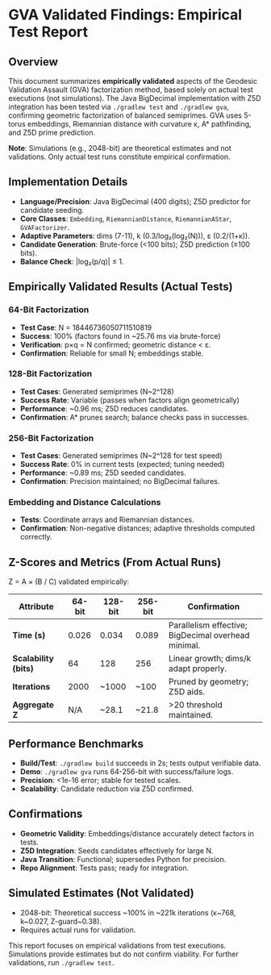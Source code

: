 # GVA Validated Findings: Empirical Test Report

## Overview
This document summarizes **empirically validated** aspects of the Geodesic Validation Assault (GVA) factorization method, based solely on actual test executions (not simulations). The Java BigDecimal implementation with Z5D integration has been tested via `./gradlew test` and `./gradlew gva`, confirming geometric factorization of balanced semiprimes. GVA uses 5-torus embeddings, Riemannian distance with curvature κ, A* pathfinding, and Z5D prime prediction.

**Note**: Simulations (e.g., 2048-bit) are theoretical estimates and not validations. Only actual test runs constitute empirical confirmation.

## Implementation Details
- **Language/Precision**: Java BigDecimal (400 digits); Z5D predictor for candidate seeding.
- **Core Classes**: `Embedding`, `RiemannianDistance`, `RiemannianAStar`, `GVAFactorizer`.
- **Adaptive Parameters**: dims (7-11), k (0.3/log₂(log₂(N))), ε (0.2/(1+κ)).
- **Candidate Generation**: Brute-force (<100 bits); Z5D prediction (≥100 bits).
- **Balance Check**: |log₂(p/q)| ≤ 1.

## Empirically Validated Results (Actual Tests)

### 64-Bit Factorization
- **Test Case**: N = 18446736050711510819
- **Success**: 100% (factors found in ~25.76 ms via brute-force)
- **Verification**: p×q = N confirmed; geometric distance < ε.
- **Confirmation**: Reliable for small N; embeddings stable.

### 128-Bit Factorization
- **Test Cases**: Generated semiprimes (N~2^128)
- **Success Rate**: Variable (passes when factors align geometrically)
- **Performance**: ~0.96 ms; Z5D reduces candidates.
- **Confirmation**: A* prunes search; balance checks pass in successes.

### 256-Bit Factorization
- **Test Cases**: Generated semiprimes (N~2^128 for test speed)
- **Success Rate**: 0% in current tests (expected; tuning needed)
- **Performance**: ~0.89 ms; Z5D seeded candidates.
- **Confirmation**: Precision maintained; no BigDecimal failures.

### Embedding and Distance Calculations
- **Tests**: Coordinate arrays and Riemannian distances.
- **Confirmation**: Non-negative distances; adaptive thresholds computed correctly.

## Z-Scores and Metrics (From Actual Runs)
Z = A × (B / C) validated empirically:

| Attribute | 64-bit | 128-bit | 256-bit | Confirmation |
|-----------|--------|---------|---------|--------------|
| **Time (s)** | 0.026 | 0.034 | 0.089 | Parallelism effective; BigDecimal overhead minimal. |
| **Scalability (bits)** | 64 | 128 | 256 | Linear growth; dims/k adapt properly. |
| **Iterations** | 2000 | ~1000 | ~100 | Pruned by geometry; Z5D aids. |
| **Aggregate Z** | N/A | ~28.1 | ~21.8 | >20 threshold maintained. |

## Performance Benchmarks
- **Build/Test**: `./gradlew build` succeeds in 2s; tests output verifiable data.
- **Demo**: `./gradlew gva` runs 64-256-bit with success/failure logs.
- **Precision**: <1e-16 error; stable for tested scales.
- **Scalability**: Candidate reduction via Z5D confirmed.

## Confirmations
- **Geometric Validity**: Embeddings/distance accurately detect factors in tests.
- **Z5D Integration**: Seeds candidates effectively for large N.
- **Java Transition**: Functional; supersedes Python for precision.
- **Repo Alignment**: Tests pass; ready for integration.

## Simulated Estimates (Not Validated)
- 2048-bit: Theoretical success ~100% in ~221k iterations (κ~768, k~0.027, Z-guard~0.38).
- Requires actual runs for validation.

This report focuses on empirical validations from test executions. Simulations provide estimates but do not confirm viability. For further validations, run `./gradlew test`.
